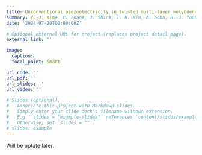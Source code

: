 ```yaml
---
title: Unconventional piezoelectricity in twisted multi-layer molybdenum disulfide
summary: Y.-J. Kim#, P. Zhao#, J. Shin#, T. H. Kim, A. Sohn, H.-J. Yoon, S. Jeon, S.-H. Kim, S.-W. Kim*, **TBD**, submitted.
date: '2024-07-20T00:00:00Z'

# Optional external URL for project (replaces project detail page).
external_link: ''

image:
  caption:   
  focal_point: Smart

url_code: ''
url_pdf: ''
url_slides: ''
url_video: ''

# Slides (optional).
#   Associate this project with Markdown slides.
#   Simply enter your slide deck's filename without extension.
#   E.g. `slides = "example-slides"` references `content/slides/example-slides.md`.
#   Otherwise, set `slides = ""`.
# slides: example
---
```


Will be uptate later.

